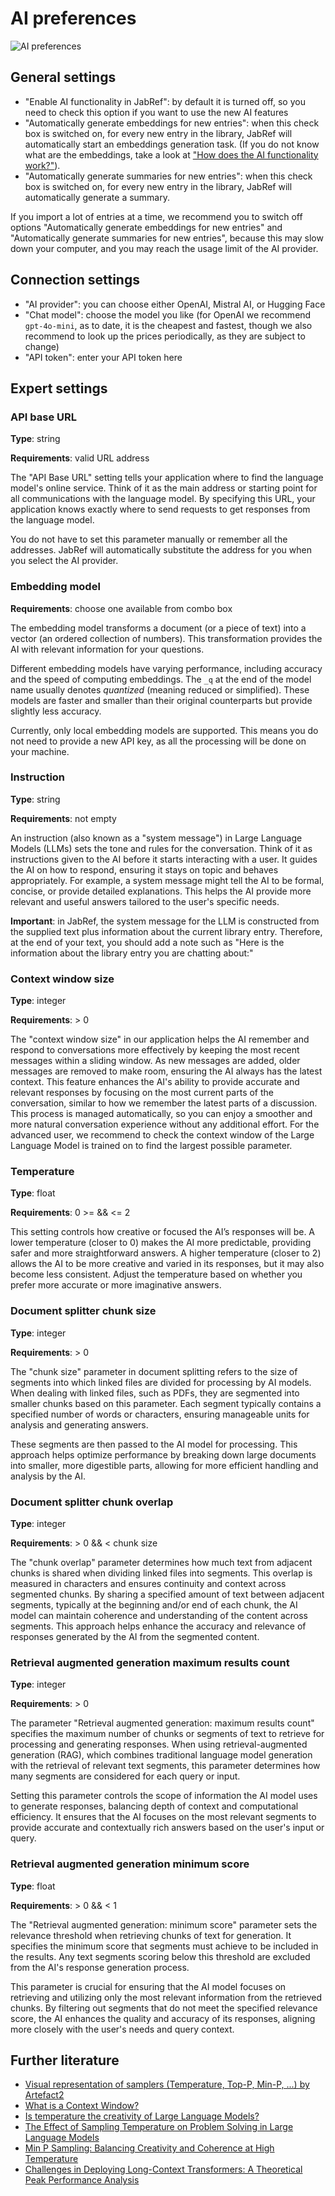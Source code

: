# AI preferences

![AI preferences](../.gitbook/assets/AiPreferences.png)

## General settings

- "Enable AI functionality in JabRef": by default it is turned off, so you need to check this option if you want to use the new AI features
- "Automatically generate embeddings for new entries": when this check box is switched on, for every new entry in the library, JabRef will automatically start an embeddings generation task. (If you do not know what are the embeddings, take a look at ["How does the AI functionality work?"](https://docs.jabref.org/ai#how-does-the-ai-functionality-work)).
- "Automatically generate summaries for new entries": when this check box is switched on, for every new entry in the library, JabRef will automatically generate a summary.

If you import a lot of entries at a time, we recommend you to switch off options "Automatically generate embeddings for new entries" and "Automatically generate summaries for new entries", because this may slow down your computer, and you may reach the usage limit of the AI provider.

## Connection settings

- "AI provider": you can choose either OpenAI, Mistral AI, or Hugging Face
- "Chat model": choose the model you like (for OpenAI we recommend `gpt-4o-mini`, as to date, it is the cheapest and fastest, though we also recommend to look up the prices periodically, as they are subject to change)
- "API token": enter your API token here

## Expert settings

### API base URL

**Type**: string

**Requirements**: valid URL address

The "API Base URL" setting tells your application where to find the language model's online service. Think of it as the main address or starting point for all communications with the language model. By specifying this URL, your application knows exactly where to send requests to get responses from the language model.

You do not have to set this parameter manually or remember all the addresses. JabRef will automatically substitute the address for you when you select the AI provider.

### Embedding model

**Requirements**: choose one available from combo box

The embedding model transforms a document (or a piece of text) into a vector (an ordered collection of numbers). This transformation provides the AI with relevant information for your questions.

Different embedding models have varying performance, including accuracy and the speed of computing embeddings. The `_q` at the end of the model name usually denotes *quantized* (meaning reduced or simplified). These models are faster and smaller than their original counterparts but provide slightly less accuracy.

Currently, only local embedding models are supported. This means you do not need to provide a new API key, as all the processing will be done on your machine.

### Instruction

**Type**: string

**Requirements**: not empty

An instruction (also known as a "system message") in Large Language Models (LLMs) sets the tone and rules for the conversation. Think of it as instructions given to the AI before it starts interacting with a user. It guides the AI on how to respond, ensuring it stays on topic and behaves appropriately. For example, a system message might tell the AI to be formal, concise, or provide detailed explanations. This helps the AI provide more relevant and useful answers tailored to the user's specific needs.

**Important**: in JabRef, the system message for the LLM is constructed from the supplied text plus information about the current library entry. Therefore, at the end of your text, you should add a note such as "Here is the information about the library entry you are chatting about:"

### Context window size

**Type**: integer

**Requirements**: > 0

The "context window size" in our application helps the AI remember and respond to conversations more effectively by keeping the most recent messages within a sliding window. As new messages are added, older messages are removed to make room, ensuring the AI always has the latest context. This feature enhances the AI's ability to provide accurate and relevant responses by focusing on the most current parts of the conversation, similar to how we remember the latest parts of a discussion. This process is managed automatically, so you can enjoy a smoother and more natural conversation experience without any additional effort. For the advanced user, we recommend to check the context window of the Large Language Model is trained on to find the largest possible parameter.

### Temperature

**Type**: float

**Requirements**: 0 >= && <= 2

This setting controls how creative or focused the AI’s responses will be. A lower temperature (closer to 0) makes the AI more predictable, providing safer and more straightforward answers. A higher temperature (closer to 2) allows the AI to be more creative and varied in its responses, but it may also become less consistent. Adjust the temperature based on whether you prefer more accurate or more imaginative answers.

### Document splitter chunk size

**Type**: integer

**Requirements**: > 0

The "chunk size" parameter in document splitting refers to the size of segments into which linked files are divided for processing by AI models. When dealing with linked files, such as PDFs, they are segmented into smaller chunks based on this parameter. Each segment typically contains a specified number of words or characters, ensuring manageable units for analysis and generating answers.

These segments are then passed to the AI model for processing. This approach helps optimize performance by breaking down large documents into smaller, more digestible parts, allowing for more efficient handling and analysis by the AI.

### Document splitter chunk overlap

**Type**: integer

**Requirements**: > 0 && < chunk size

The "chunk overlap" parameter determines how much text from adjacent chunks is shared when dividing linked files into segments. This overlap is measured in characters and ensures continuity and context across segmented chunks. By sharing a specified amount of text between adjacent segments, typically at the beginning and/or end of each chunk, the AI model can maintain coherence and understanding of the content across segments. This approach helps enhance the accuracy and relevance of responses generated by the AI from the segmented content.

### Retrieval augmented generation maximum results count

**Type**: integer

**Requirements**: > 0

The parameter "Retrieval augmented generation: maximum results count" specifies the maximum number of chunks or segments of text to retrieve for processing and generating responses. When using retrieval-augmented generation (RAG), which combines traditional language model generation with the retrieval of relevant text segments, this parameter determines how many segments are considered for each query or input.

Setting this parameter controls the scope of information the AI model uses to generate responses, balancing depth of context and computational efficiency. It ensures that the AI focuses on the most relevant segments to provide accurate and contextually rich answers based on the user's input or query.

### Retrieval augmented generation minimum score

**Type**: float

**Requirements**: > 0 && < 1

The "Retrieval augmented generation: minimum score" parameter sets the relevance threshold when retrieving chunks of text for generation. It specifies the minimum score that segments must achieve to be included in the results. Any text segments scoring below this threshold are excluded from the AI's response generation process.

This parameter is crucial for ensuring that the AI model focuses on retrieving and utilizing only the most relevant information from the retrieved chunks. By filtering out segments that do not meet the specified relevance score, the AI enhances the quality and accuracy of its responses, aligning more closely with the user's needs and query context.

## Further literature

- [Visual representation of samplers (Temperature, Top-P, Min-P, ...) by Artefact2](https://artefact2.github.io/llm-sampling/index.xhtml)
- [What is a Context Window?](https://www.techtarget.com/whatis/definition/context-window)
- [Is temperature the creativity of Large Language Models?](https://arxiv.org/abs/2405.00492)
- [The Effect of Sampling Temperature on Problem Solving in Large Language Models](https://arxiv.org/abs/2402.05201)
- [Min P Sampling: Balancing Creativity and Coherence at High Temperature](https://arxiv.org/abs/2407.01082)
- [Challenges in Deploying Long-Context Transformers: A Theoretical Peak Performance Analysis](https://arxiv.org/abs/2405.08944)
